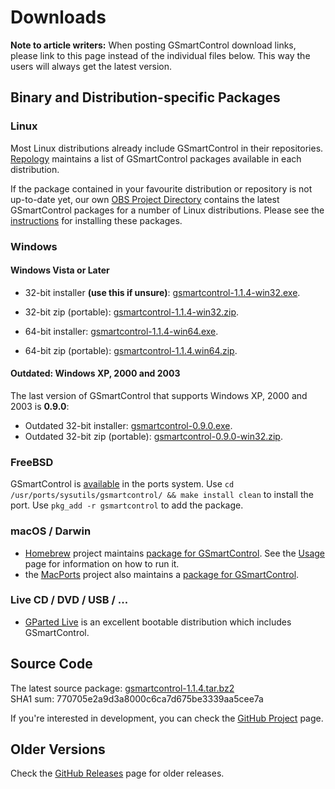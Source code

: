 # Downloads

**Note to article writers:** When posting GSmartControl download links, please
link to this page instead of the individual files below. This way the users will always get
the latest version.


## Binary and Distribution-specific Packages

### Linux

Most Linux distributions already include GSmartControl in their repositories.
[Repology](https://repology.org/project/gsmartcontrol/versions) maintains a list
of GSmartControl packages available in each distribution. 

If the package contained in your favourite distribution or repository is not up-to-date yet, our own
[OBS Project Directory](http://download.opensuse.org/repositories/home:/alex_sh:/gsmartcontrol:/stable_latest/)
contains the latest GSmartControl packages for a number of Linux distributions. Please see
the [instructions](https://software.opensuse.org//download.html?project=home%3Aalex_sh%3Agsmartcontrol%3Astable_latest&package=gsmartcontrol)
for installing these packages.

### Windows

#### Windows Vista or Later

- 32-bit installer **(use this if unsure)**:
[gsmartcontrol-1.1.4-win32.exe](https://github.com/ashaduri/gsmartcontrol/releases/download/v1.1.4/gsmartcontrol-1.1.4-win32.exe).
- 32-bit zip (portable): [gsmartcontrol-1.1.4-win32.zip](https://github.com/ashaduri/gsmartcontrol/releases/download/v1.1.4/gsmartcontrol-1.1.4-win32.zip).
 

- 64-bit installer: [gsmartcontrol-1.1.4-win64.exe](https://github.com/ashaduri/gsmartcontrol/releases/download/v1.1.4/gsmartcontrol-1.1.4-win64.exe).
- 64-bit zip (portable): [gsmartcontrol-1.1.4.win64.zip](https://github.com/ashaduri/gsmartcontrol/releases/download/v1.1.4/gsmartcontrol-1.1.4-win64.zip).

#### Outdated: Windows XP, 2000 and 2003

The last version of GSmartControl that supports Windows XP, 2000 and 2003
is **0.9.0**:
- Outdated 32-bit installer: [gsmartcontrol-0.9.0.exe](https://github.com/ashaduri/gsmartcontrol/releases/download/v0.9.0/gsmartcontrol-0.9.0.exe).
- Outdated 32-bit zip (portable): [gsmartcontrol-0.9.0-win32.zip](https://github.com/ashaduri/gsmartcontrol/releases/download/v0.9.0/gsmartcontrol-0.9.0-win32.zip).


### FreeBSD

GSmartControl is [available](http://www.freshports.org/sysutils/gsmartcontrol) in the ports system.
Use `cd /usr/ports/sysutils/gsmartcontrol/ && make install clean` to install the port.
Use `pkg_add -r gsmartcontrol` to add the package.


### macOS / Darwin

- [Homebrew](https://brew.sh/) project maintains
[package for GSmartControl](https://formulae.brew.sh/formula/gsmartcontrol).
See the [Usage](usage.md) page for information on how to run it.
- the [MacPorts](https://www.macports.org/) project also maintains a
[package for GSmartControl](https://github.com/macports/macports-ports/blob/master/sysutils/gsmartcontrol/Portfile). 


### Live CD / DVD / USB / ...

- [GParted Live](http://gparted.org/livecd.php) is an excellent bootable distribution
which includes GSmartControl. 


## Source Code

The latest source package:
[gsmartcontrol-1.1.4.tar.bz2](https://github.com/ashaduri/gsmartcontrol/releases/download/v1.1.4/gsmartcontrol-1.1.4.tar.bz2) \
SHA1 sum: 770705e2a9d3a8000c6ca7d675be3339aa5cee7a

If you're interested in development, you can check the
[GitHub Project](https://github.com/ashaduri/gsmartcontrol) page.


## Older Versions
Check the [GitHub Releases](https://github.com/ashaduri/gsmartcontrol/releases) page for older releases.
